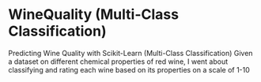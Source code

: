 # WineQuality (Multi-Class Classification)
Predicting Wine Quality with Scikit-Learn (Multi-Class Classification)
Given a dataset on different chemical properties of red wine, I went about classifying and rating each wine based on its properties on a scale of 1-10
